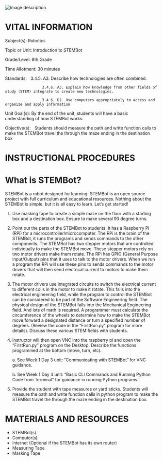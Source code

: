 ![Image description](https://github.com/BotDevLLC/BotDevCurriculum/blob/master/Pictures/Botdev.png)
# VITAL INFORMATION
Subject(s): Robotics  

 

Topic or Unit: Introduction to STEMBot 

 

Grade/Level: 8th Grade 

 

Time Allotment: 30 minutes 

 

Standards:           3.4.5. A3. Describe how technologies are often combined.  

                     3.4.6. A3. Explain how knowledge from other fields of study (STEM) integrate to create new technologies.   

                     3.4.6. D2. Use computers appropriately to access and organize and apply information 

 

Unit Goal(s):      By the end of the unit, students will have a basic understanding of how STEMBot works.  

 

Objective(s):      Students should measure the path and write function calls to make the STEMBot travel the through the maze ending in the destination box 
# INSTRUCTIONAL PROCEDURES 
  # What is STEMBot? 
  STEMBot is a robot designed for learning. STEMBot is an open source project with full curriculum and educational resources. Nothing about the STEMBot is simple, but it is all easy to learn. Let’s get started! 


1. Use masking tape to create a simple maze on the floor with a starting box and a destination box. Ensure to make several 90 degree turns. 

2. Point out the parts of the STEMBot to students.  It has a Raspberry Pi (RPi) for a microcontroller/microcomputer.  The RPi is the brain of the STEMBot, it runs the programs and sends commands to the other components.  The STEMBot has two stepper motors that are controlled individually to make the STEMBot move.  These stepper motors rely on two motor drivers make them rotate.  The RPi has GPIO (General Purpose Input/Output) pins that it uses to talk to the motor drivers.  When we run a program the RPi will use these pins to sends commands to the motor drivers that will then send electrical current to motors to make them rotate. 

3. The motor drivers use integrated circuits to switch the electrical current to different coils in the motor to make it rotate.  This falls into the electrical engineering field, while the program to control the STEMBot can be considered to be part of the Software Engineering field.  The physical design of the STEMBot falls into the Mechanical Engineering field.  And lots of math is required.  A programmer must calculate the circumference of the wheels to determine how to make the STEMBot move forward a designated distance or turn a specified number of degrees.  (Review the code in the “FirstRun.py” program for more details).  Discuss these various STEM fields with students.  

4. Instructor will then open VNC into the raspberry pi and open the “FirstRun.py” program on the Desktop. Describe the functions programmed at the bottom (move, turn, etc). 

    a. See Week 1 Day 3 unit: “Communicating with STEMBot” for VNC guidance. 

    b. See Week 1 Day 4 unit: “Basic CLI Commands and Running Python Code from Terminal” for guidance in running Python programs.  

5. Provide the student with tape measures or yard sticks.  Students will measure the path and write function calls in python program to make the STEMBot travel the through the maze ending in the destination box. 

# MATERIALS AND RESOURCES
* STEMBot(s) 
* Computer(s) 
* Internet (Optional if the STEMBot has its own router) 
* Measuring Tape 
* Masking Tape 

 

